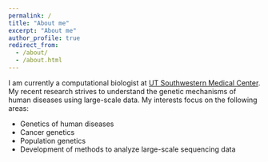 ```yaml
---
permalink: /
title: "About me"
excerpt: "About me"
author_profile: true
redirect_from: 
  - /about/
  - /about.html
---
```


I am currently a computational biologist at [UT Southwestern Medical Center](https://www.utsouthwestern.edu/). My recent research strives to understand the genetic mechanisms of human diseases using large-scale data. My interests focus on the following areas:
  - Genetics of human diseases
  - Cancer genetics
  - Population genetics
  - Development of methods to analyze large-scale sequencing data

